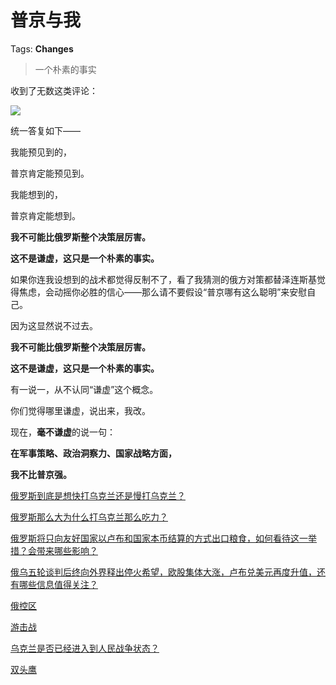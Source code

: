 # 普京与我

Tags: **Changes**

> 一个朴素的事实



收到了无数这类评论：

![](https://pic3.zhimg.com/v2-d01eee7c7400240535ec318a21ac1306_b.jpg)

统一答复如下——

我能预见到的，

普京肯定能预见到。

我能想到的，

普京肯定能想到。

  


**我不可能比俄罗斯整个决策层厉害。**

**这不是谦虚，这只是一个朴素的事实。**

  


如果你连我设想到的战术都觉得反制不了，看了我猜测的俄方对策都替泽连斯基觉得焦虑，会动摇你必胜的信心——那么请不要假设“普京哪有这么聪明”来安慰自己。

因为这显然说不过去。

  


**我不可能比俄罗斯整个决策层厉害。**

**这不是谦虚，这只是一个朴素的事实。**

  


有一说一，从不认同“谦虚”这个概念。

你们觉得哪里谦虚，说出来，我改。

  


现在，**毫不谦虚**的说一句：

**在军事策略、政治洞察力、国家战略方面，**

**我不比普京强。**

  


  


[俄罗斯到底是想快打乌克兰还是慢打乌克兰？](https://www.zhihu.com/question/522469201/answer/2400755721)  


[俄罗斯那么大为什么打乌克兰那么吃力？](https://www.zhihu.com/question/519066714/answer/2426127720)  


[俄罗斯将只向友好国家以卢布和国家本币结算的方式出口粮食，如何看待这一举措？会带来哪些影响？](https://www.zhihu.com/question/525408564/answer/2420654049)  


[俄乌五轮谈判后终向外界释出停火希望，欧股集体大涨，卢布兑美元再度升值，还有哪些信息值得关注？](https://www.zhihu.com/question/524948826/answer/2414690445)  


[俄控区](https://zhuanlan.zhihu.com/p/489524293)  


[游击战](https://zhuanlan.zhihu.com/p/489425581)  


[乌克兰是否已经进入到人民战争状态？](https://www.zhihu.com/question/521887700/answer/2409476467)  


[双头鹰](https://zhuanlan.zhihu.com/p/488423249)

